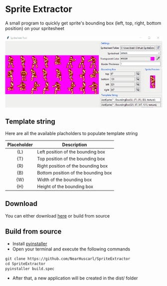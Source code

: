 # Sprite Extractor

A small program to quickly get sprite's bounding box (left, top, right, bottom position) on your spritesheet

![Animated demonstration](demo.gif)

## Template string

Here are all the available placholders to populate template string

| Placeholder | Description                         |
|:-----------:|-------------------------------------|
| {L}         | Left position of the bounding box   |
| {T}         | Top position of the bounding box    |
| {R}         | Right position of the bounding box  |
| {B}         | Bottom position of the bounding box |
| {W}         | Width of the bounding box           |
| {H}         | Height of the bounding box          |

## Download

You can either download [here] or build from source

## Build from source

* Install [pyinstaller](https://www.pyinstaller.org/)
* Open your terminal and execute the following commands
```
git clone https://github.com/NearHuscarl/SpriteExtractor
cd SpriteExtractor
pyinstaller build.spec
```
* After that, a new application will be created in the dist/ folder

[here]: https://github.com/NearHuscarl/SpriteExtractor/releases